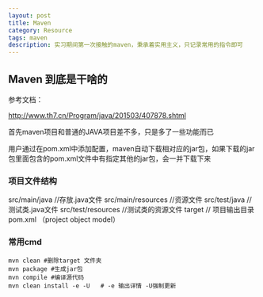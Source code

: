 ```yaml
---
layout: post
title: Maven
category: Resource
tags: maven
description: 实习期间第一次接触的maven，秉承着实用主义，只记录常用的指令即可
---
```


## Maven 到底是干啥的

参考文档：

http://www.th7.cn/Program/java/201503/407878.shtml

首先maven项目和普通的JAVA项目差不多，只是多了一些功能而已

用户通过在pom.xml中添加配置，maven自动下载相对应的jar包，如果下载的jar包里面包含的pom.xml文件中有指定其他的jar包，会一并下载下来

### 项目文件结构

src/main/java  //存放.java文件
src/main/resources //资源文件
src/test/java //测试类.java文件
src/test/resources //测试类的资源文件
target  // 项目输出目录
pom.xml （project object model）

### 常用cmd

``` mvn clean package 清除之前的包重新打包
mvn clean #删除target 文件夹
mvn package #生成jar包
mvn compile #编译源代码
mvn clean install -e -U   # -e 输出详情 -U强制更新
```



